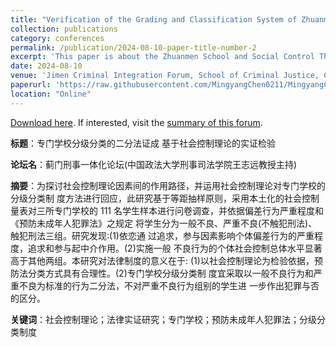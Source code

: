 ```yaml
---
title: "Verification of the Grading and Classification System of Zhuanmen Schools (Chinese Paper)"
collection: publications
category: conferences
permalink: /publication/2024-08-10-paper-title-number-2
excerpt: 'This paper is about the Zhuanmen School and Social Control Theory'
date: 2024-08-10
venue: 'Jimen Criminal Integration Forum, School of Criminal Justice, CUPL'
paperurl: 'https://raw.githubusercontent.com/MingyangChen0211/MingyangChen/refs/heads/master/files/中文论坛版专门学校.pdf'
location: "Online"
---
```


[Download here](https://raw.githubusercontent.com/MingyangChen0211/MingyangChen/refs/heads/master/files/中文论坛版专门学校.pdf). If interested, visit the [summary of this forum](https://mp.weixin.qq.com/s/saVoa17fbh5oZmVPFv50pg). <br>

**标题**：专门学校分级分类的二分法证成 基于社会控制理论的实证检验<br>

**论坛名**：蓟门刑事一体化论坛(中国政法大学刑事司法学院王志远教授主持)<br>

**摘要**：为探讨社会控制理论因素间的作用路径，并运用社会控制理论对专门学校的分级分类制 度方法进行回应，此研究基于等距抽样原则，采用本土化的社会控制量表对三所专门学校的 111 名学生样本进行问卷调查，并依据偏差行为严重程度和《预防未成年人犯罪法》之规定 将学生分为一般不良、严重不良(不触犯刑法)、触犯刑法三组。研究发现:(1)依恋通 过追求，参与因素影响个体偏差行为的严重程度，追求和参与起中介作用。(2)实施一般 不良行为的个体社会控制总体水平显著高于其他两组。本研究对法律制度的意义在于: (1)以社会控制理论为检验依据，预防法分类方式具有合理性。(2)专门学校分级分类制 度宜采取以一般不良行为和严重不良为标准的行为二分法，不对严重不良行为组别的学生进 一步作出犯罪与否的区分。<br>

**关键词**：社会控制理论；法律实证研究；专门学校；预防未成年人犯罪法；分级分类制度
